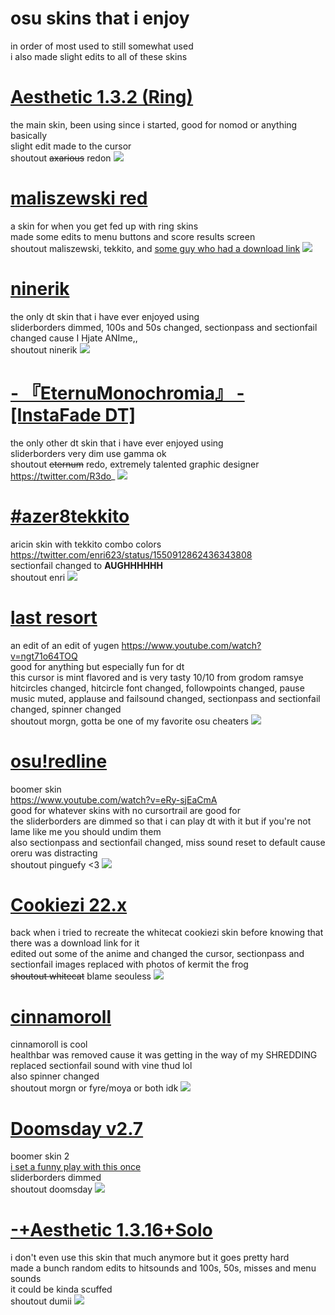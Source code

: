 # osu skins that i enjoy
in order of most used to still somewhat used  
i also made slight edits to all of these skins

# [Aesthetic 1.3.2 (Ring)](https://casey.s-ul.eu/7I66nzLs)
the main skin, been using since i started, good for nomod or anything basically  
slight edit made to the cursor  
shoutout ~~axarious~~ redon
![](https://cdn.discordapp.com/attachments/250036064973094912/995620260126404649/screenshot102.jpg)

# [maliszewski red](https://casey.s-ul.eu/ZxStTS2Z)
a skin for when you get fed up with ring skins  
made some edits to menu buttons and score results screen  
shoutout maliszewski, tekkito, and [some guy who had a download link](https://www.youtube.com/watch?v=xVlRTaowLIM)
![](https://cdn.discordapp.com/attachments/250036064973094912/1029253212508786738/screenshot156.png)

# [ninerik](https://casey.s-ul.eu/J74nTI5p)
the only dt skin that i have ever enjoyed using  
sliderborders dimmed, 100s and 50s changed, sectionpass and sectionfail changed cause I Hjate ANIme,,  
shoutout ninerik
![](https://cdn.discordapp.com/attachments/250036064973094912/995626415166869534/screenshot122.jpg)

# [- 『EternuMonochromia』 - [InstaFade DT]](https://casey.s-ul.eu/5v5mAcHC)
the only other dt skin that i have ever enjoyed using  
sliderborders very dim use gamma ok  
shoutout ~~eternum~~ redo, extremely talented graphic designer https://twitter.com/R3do_
![](https://cdn.discordapp.com/attachments/250036064973094912/1029254235268857887/screenshot157.png)

# [#azer8tekkito](https://casey.s-ul.eu/ZHmcz2Ky)
aricin skin with tekkito combo colors  
https://twitter.com/enri623/status/1550912862436343808  
sectionfail changed to **AUGHHHHHH**  
shoutout enri
![](https://cdn.discordapp.com/attachments/250036064973094912/1002123552021020686/screenshot136.png)

# [last resort](https://casey.s-ul.eu/vHXhgp6x)
an edit of an edit of yugen
https://www.youtube.com/watch?v=ngt71o64TOQ  
good for anything but especially fun for dt  
this cursor is mint flavored and is very tasty 10/10 from grodom ramsye    
hitcircles changed, hitcircle font changed, followpoints changed, pause music muted, applause and failsound changed, sectionpass and sectionfail changed, spinner changed   
shoutout morgn, gotta be one of my favorite osu cheaters
![](https://cdn.discordapp.com/attachments/250036064973094912/995622170447327252/screenshot119.jpg)

# [osu!redline](https://casey.s-ul.eu/a8AjrDVe)
boomer skin  
https://www.youtube.com/watch?v=eRy-sjEaCmA  
good for whatever skins with no cursortrail are good for  
the sliderborders are dimmed so that i can play dt with it but if you're not lame like me you should undim them  
also sectionpass and sectionfail changed, miss sound reset to default cause oreru was distracting  
shoutout pinguefy <3
![](https://cdn.discordapp.com/attachments/250036064973094912/995628896429031444/unknown.png)

# [Cookiezi 22.x](https://casey.s-ul.eu/XovjoL7U)
back when i tried to recreate the whitecat cookiezi skin before knowing that there was a download link for it   
edited out some of the anime and changed the cursor, sectionpass and sectionfail images replaced with photos of kermit the frog  
~~shoutout whitecat~~ blame seouless
![](https://cdn.discordapp.com/attachments/250036064973094912/995637495742087189/screenshot110.jpg) 

# [cinnamoroll](https://casey.s-ul.eu/7xwz2Oo6)
cinnamoroll is cool  
healthbar was removed cause it was getting in the way of my SHREDDING  
replaced sectionfail sound with vine thud lol  
also spinner changed  
shoutout morgn or fyre/moya or both idk 
![](https://cdn.discordapp.com/attachments/250036064973094912/995631920232808569/screenshot117.jpg)

# [Doomsday v2.7](https://casey.s-ul.eu/RpRf1XbL)
boomer skin 2  
[i set a funny play with this once](https://www.youtube.com/watch?v=C2SKgy9Ye1I)  
sliderborders dimmed  
shoutout doomsday
![](https://cdn.discordapp.com/attachments/250036064973094912/995635037766684672/screenshot113.jpg)

# [-+Aesthetic 1.3.16+Solo](https://casey.s-ul.eu/r7Gv6tAQ)
i don't even use this skin that much anymore but it goes pretty hard  
made a bunch random edits to hitsounds and 100s, 50s, misses and menu sounds  
it could be kinda scuffed  
shoutout dumii
![](https://cdn.discordapp.com/attachments/250036064973094912/995639657293426758/screenshot106.jpg)
